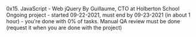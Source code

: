 0x15. JavaScript - Web jQuery
 By Guillaume, CTO at Holberton School
 Ongoing project - started 09-22-2021, must end by 09-23-2021 (in about 1 hour) - you're done with 0% of tasks.
 Manual QA review must be done (request it when you are done with the project)
